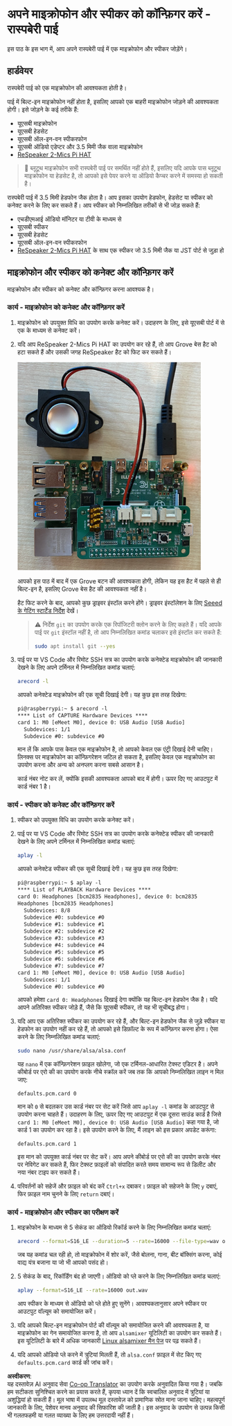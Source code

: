 <!--
CO_OP_TRANSLATOR_METADATA:
{
  "original_hash": "7e45d884493c5222348b43fbc4481b6a",
  "translation_date": "2025-08-25T17:56:35+00:00",
  "source_file": "6-consumer/lessons/1-speech-recognition/pi-microphone.md",
  "language_code": "hi"
}
-->
# अपने माइक्रोफोन और स्पीकर को कॉन्फ़िगर करें - रास्पबेरी पाई

इस पाठ के इस भाग में, आप अपने रास्पबेरी पाई में एक माइक्रोफोन और स्पीकर जोड़ेंगे।

## हार्डवेयर

रास्पबेरी पाई को एक माइक्रोफोन की आवश्यकता होती है।

पाई में बिल्ट-इन माइक्रोफोन नहीं होता है, इसलिए आपको एक बाहरी माइक्रोफोन जोड़ने की आवश्यकता होगी। इसे जोड़ने के कई तरीके हैं:

* यूएसबी माइक्रोफोन
* यूएसबी हेडसेट
* यूएसबी ऑल-इन-वन स्पीकरफोन
* यूएसबी ऑडियो एडेप्टर और 3.5 मिमी जैक वाला माइक्रोफोन
* [ReSpeaker 2-Mics Pi HAT](https://www.seeedstudio.com/ReSpeaker-2-Mics-Pi-HAT.html)

> 💁 ब्लूटूथ माइक्रोफोन सभी रास्पबेरी पाई पर समर्थित नहीं होते हैं, इसलिए यदि आपके पास ब्लूटूथ माइक्रोफोन या हेडसेट है, तो आपको इसे पेयर करने या ऑडियो कैप्चर करने में समस्या हो सकती है।

रास्पबेरी पाई में 3.5 मिमी हेडफोन जैक होता है। आप इसका उपयोग हेडफोन, हेडसेट या स्पीकर को कनेक्ट करने के लिए कर सकते हैं। आप स्पीकर को निम्नलिखित तरीकों से भी जोड़ सकते हैं:

* एचडीएमआई ऑडियो मॉनिटर या टीवी के माध्यम से
* यूएसबी स्पीकर
* यूएसबी हेडसेट
* यूएसबी ऑल-इन-वन स्पीकरफोन
* [ReSpeaker 2-Mics Pi HAT](https://www.seeedstudio.com/ReSpeaker-2-Mics-Pi-HAT.html) के साथ एक स्पीकर जो 3.5 मिमी जैक या JST पोर्ट से जुड़ा हो

## माइक्रोफोन और स्पीकर को कनेक्ट और कॉन्फ़िगर करें

माइक्रोफोन और स्पीकर को कनेक्ट और कॉन्फ़िगर करना आवश्यक है।

### कार्य - माइक्रोफोन को कनेक्ट और कॉन्फ़िगर करें

1. माइक्रोफोन को उपयुक्त विधि का उपयोग करके कनेक्ट करें। उदाहरण के लिए, इसे यूएसबी पोर्ट में से एक के माध्यम से कनेक्ट करें।

1. यदि आप ReSpeaker 2-Mics Pi HAT का उपयोग कर रहे हैं, तो आप Grove बेस हैट को हटा सकते हैं और उसकी जगह ReSpeaker हैट को फिट कर सकते हैं।

    ![ReSpeaker हैट के साथ एक रास्पबेरी पाई](../../../../../translated_images/pi-respeaker-hat.f00fabe7dd039a93e2e0aa0fc946c9af0c6a9eb17c32fa1ca097fb4e384f69f0.hi.png)

    आपको इस पाठ में बाद में एक Grove बटन की आवश्यकता होगी, लेकिन यह इस हैट में पहले से ही बिल्ट-इन है, इसलिए Grove बेस हैट की आवश्यकता नहीं है।

    हैट फिट करने के बाद, आपको कुछ ड्राइवर इंस्टॉल करने होंगे। ड्राइवर इंस्टॉलेशन के लिए [Seeed के गेटिंग स्टार्टेड निर्देश](https://wiki.seeedstudio.com/ReSpeaker_2_Mics_Pi_HAT_Raspberry/#getting-started) देखें।

    > ⚠️ निर्देश `git` का उपयोग करके एक रिपॉजिटरी क्लोन करने के लिए कहते हैं। यदि आपके पाई पर `git` इंस्टॉल नहीं है, तो आप निम्नलिखित कमांड चलाकर इसे इंस्टॉल कर सकते हैं:
    >
    > ```sh
    > sudo apt install git --yes
    > ```

1. पाई पर या VS Code और रिमोट SSH सत्र का उपयोग करके कनेक्टेड माइक्रोफोन की जानकारी देखने के लिए अपने टर्मिनल में निम्नलिखित कमांड चलाएं:

    ```sh
    arecord -l
    ```

    आपको कनेक्टेड माइक्रोफोन की एक सूची दिखाई देगी। यह कुछ इस तरह दिखेगा:

    ```output
    pi@raspberrypi:~ $ arecord -l
    **** List of CAPTURE Hardware Devices ****
    card 1: M0 [eMeet M0], device 0: USB Audio [USB Audio]
      Subdevices: 1/1
      Subdevice #0: subdevice #0
    ```

    मान लें कि आपके पास केवल एक माइक्रोफोन है, तो आपको केवल एक एंट्री दिखाई देनी चाहिए। लिनक्स पर माइक्रोफोन का कॉन्फ़िगरेशन जटिल हो सकता है, इसलिए केवल एक माइक्रोफोन का उपयोग करना और अन्य को अनप्लग करना सबसे आसान है।

    कार्ड नंबर नोट कर लें, क्योंकि इसकी आवश्यकता आपको बाद में होगी। ऊपर दिए गए आउटपुट में कार्ड नंबर 1 है।

### कार्य - स्पीकर को कनेक्ट और कॉन्फ़िगर करें

1. स्पीकर को उपयुक्त विधि का उपयोग करके कनेक्ट करें।

1. पाई पर या VS Code और रिमोट SSH सत्र का उपयोग करके कनेक्टेड स्पीकर की जानकारी देखने के लिए अपने टर्मिनल में निम्नलिखित कमांड चलाएं:

    ```sh
    aplay -l
    ```

    आपको कनेक्टेड स्पीकर की एक सूची दिखाई देगी। यह कुछ इस तरह दिखेगा:

    ```output
    pi@raspberrypi:~ $ aplay -l
    **** List of PLAYBACK Hardware Devices ****
    card 0: Headphones [bcm2835 Headphones], device 0: bcm2835 Headphones [bcm2835 Headphones]
      Subdevices: 8/8
      Subdevice #0: subdevice #0
      Subdevice #1: subdevice #1
      Subdevice #2: subdevice #2
      Subdevice #3: subdevice #3
      Subdevice #4: subdevice #4
      Subdevice #5: subdevice #5
      Subdevice #6: subdevice #6
      Subdevice #7: subdevice #7
    card 1: M0 [eMeet M0], device 0: USB Audio [USB Audio]
      Subdevices: 1/1
      Subdevice #0: subdevice #0
    ```

    आपको हमेशा `card 0: Headphones` दिखाई देगा क्योंकि यह बिल्ट-इन हेडफोन जैक है। यदि आपने अतिरिक्त स्पीकर जोड़े हैं, जैसे कि यूएसबी स्पीकर, तो यह भी सूचीबद्ध होगा।

1. यदि आप एक अतिरिक्त स्पीकर का उपयोग कर रहे हैं, और बिल्ट-इन हेडफोन जैक से जुड़े स्पीकर या हेडफोन का उपयोग नहीं कर रहे हैं, तो आपको इसे डिफ़ॉल्ट के रूप में कॉन्फ़िगर करना होगा। ऐसा करने के लिए निम्नलिखित कमांड चलाएं:

    ```sh
    sudo nano /usr/share/alsa/alsa.conf
    ```

    यह `nano` में एक कॉन्फ़िगरेशन फ़ाइल खोलेगा, जो एक टर्मिनल-आधारित टेक्स्ट एडिटर है। अपने कीबोर्ड पर एरो की का उपयोग करके नीचे स्क्रॉल करें जब तक कि आपको निम्नलिखित लाइन न मिल जाए:

    ```output
    defaults.pcm.card 0
    ```

    मान को `0` से बदलकर उस कार्ड नंबर पर सेट करें जिसे आप `aplay -l` कमांड के आउटपुट से उपयोग करना चाहते हैं। उदाहरण के लिए, ऊपर दिए गए आउटपुट में एक दूसरा साउंड कार्ड है जिसे `card 1: M0 [eMeet M0], device 0: USB Audio [USB Audio]` कहा गया है, जो कार्ड 1 का उपयोग कर रहा है। इसे उपयोग करने के लिए, मैं लाइन को इस प्रकार अपडेट करूंगा:

    ```output
    defaults.pcm.card 1
    ```

    इस मान को उपयुक्त कार्ड नंबर पर सेट करें। आप अपने कीबोर्ड पर एरो की का उपयोग करके नंबर पर नेविगेट कर सकते हैं, फिर टेक्स्ट फ़ाइलों को संपादित करते समय सामान्य रूप से डिलीट और नया नंबर टाइप कर सकते हैं।

1. परिवर्तनों को सहेजें और फ़ाइल को बंद करें `Ctrl+x` दबाकर। फ़ाइल को सहेजने के लिए `y` दबाएं, फिर फ़ाइल नाम चुनने के लिए `return` दबाएं।

### कार्य - माइक्रोफोन और स्पीकर का परीक्षण करें

1. माइक्रोफोन के माध्यम से 5 सेकंड का ऑडियो रिकॉर्ड करने के लिए निम्नलिखित कमांड चलाएं:

    ```sh
    arecord --format=S16_LE --duration=5 --rate=16000 --file-type=wav out.wav
    ```

    जब यह कमांड चल रही हो, तो माइक्रोफोन में शोर करें, जैसे बोलना, गाना, बीट बॉक्सिंग करना, कोई वाद्य यंत्र बजाना या जो भी आपको पसंद हो।

1. 5 सेकंड के बाद, रिकॉर्डिंग बंद हो जाएगी। ऑडियो को प्ले करने के लिए निम्नलिखित कमांड चलाएं:

    ```sh
    aplay --format=S16_LE --rate=16000 out.wav
    ```

    आप स्पीकर के माध्यम से ऑडियो को प्ले होते हुए सुनेंगे। आवश्यकतानुसार अपने स्पीकर पर आउटपुट वॉल्यूम को समायोजित करें।

1. यदि आपको बिल्ट-इन माइक्रोफोन पोर्ट की वॉल्यूम को समायोजित करने की आवश्यकता है, या माइक्रोफोन का गेन समायोजित करना है, तो आप `alsamixer` यूटिलिटी का उपयोग कर सकते हैं। इस यूटिलिटी के बारे में अधिक जानकारी [Linux alsamixer मैन पेज](https://linux.die.net/man/1/alsamixer) पर पढ़ सकते हैं।

1. यदि आपको ऑडियो प्ले करने में त्रुटियां मिलती हैं, तो `alsa.conf` फ़ाइल में सेट किए गए `defaults.pcm.card` कार्ड की जांच करें।

**अस्वीकरण**:  
यह दस्तावेज़ AI अनुवाद सेवा [Co-op Translator](https://github.com/Azure/co-op-translator) का उपयोग करके अनुवादित किया गया है। जबकि हम सटीकता सुनिश्चित करने का प्रयास करते हैं, कृपया ध्यान दें कि स्वचालित अनुवाद में त्रुटियां या अशुद्धियां हो सकती हैं। मूल भाषा में उपलब्ध मूल दस्तावेज़ को प्रामाणिक स्रोत माना जाना चाहिए। महत्वपूर्ण जानकारी के लिए, पेशेवर मानव अनुवाद की सिफारिश की जाती है। इस अनुवाद के उपयोग से उत्पन्न किसी भी गलतफहमी या गलत व्याख्या के लिए हम उत्तरदायी नहीं हैं।